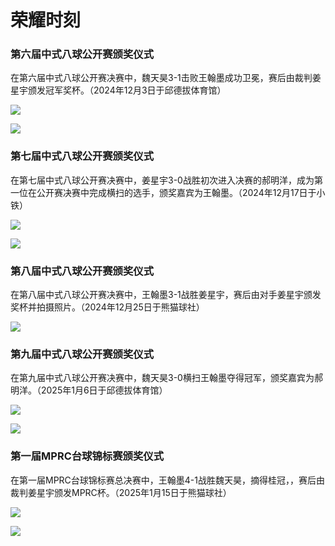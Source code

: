 # 荣耀时刻

### 第六届中式八球公开赛颁奖仪式

在第六届中式八球公开赛决赛中，魏天昊3-1击败王翰墨成功卫冕，赛后由裁判姜星宇颁发冠军奖杯。（2024年12月3日于邱德拔体育馆）

![](./img/6th_8-ball_open_001.jpg)

![](./img/6th_8-ball_open_002.jpg)

### 第七届中式八球公开赛颁奖仪式

在第七届中式八球公开赛决赛中，姜星宇3-0战胜初次进入决赛的郝明洋，成为第一位在公开赛决赛中完成横扫的选手，颁奖嘉宾为王翰墨。（2024年12月17日于小铁）

![](./img/7th_8-ball_open_001.jpg)

![](./img/7th_8-ball_open_002.jpg)

### 第八届中式八球公开赛颁奖仪式

在第八届中式八球公开赛决赛中，王翰墨3-1战胜姜星宇，赛后由对手姜星宇颁发奖杯并拍摄照片。（2024年12月25日于熊猫球社）

![](./img/8th_8-ball_open_001.jpg)

### 第九届中式八球公开赛颁奖仪式

在第九届中式八球公开赛决赛中，魏天昊3-0横扫王翰墨夺得冠军，颁奖嘉宾为郝明洋。（2025年1月6日于邱德拔体育馆）

![](./img/9th_8-ball_open_001.jpg)

![](./img/9th_8-ball_open_002.jpg)

### 第一届MPRC台球锦标赛颁奖仪式

在第一届MPRC台球锦标赛总决赛中，王翰墨4-1战胜魏天昊，摘得桂冠，，赛后由裁判姜星宇颁发MPRC杯。（2025年1月15日于熊猫球社）

![](./img/1st_mprc_championships_001.jpg)

![](./img/1st_mprc_championships_002.jpg)